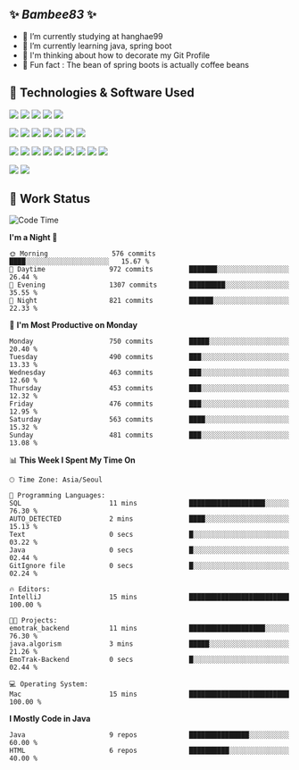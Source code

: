 ##  ✨ _Bambee83_ ✨ 

- 🔭 I’m currently studying at hanghae99
- 🌱 I’m currently learning java, spring boot
- 🤔 I'm thinking about how to decorate my Git Profile
- 🪹 Fun fact : The bean of spring boots is actually coffee beans 
<!-- - 💬 Ask me about ...
- 📫 How to reach me: ...
- 😄 Pronouns: ...
- 👯 I’m looking to collaborate on ...-->

## 🔧  Technologies & Software Used


<img src="https://img.shields.io/badge/Java-007396?style=flat-round&logo=OpenJDK&logoColor=white"/> <img src="https://img.shields.io/badge/Spring-6DB33F?style=flat-round&logo=spring&logoColor=white"/>   <img src="https://img.shields.io/badge/SpringBoot-6DB33F?style=flat-round&logo=springboot&logoColor=white"/>  <img src="https://img.shields.io/badge/SpringSecurity-6DB33F?style=flat-round&logo=SpringSecurity&logoColor=white"/>   <img src="https://img.shields.io/badge/JSON Web Token-000000?style=flat-round&logo=JSON Web Tokens&logoColor=white"/> 

<img src="https://img.shields.io/badge/github-181717?style=flat-round&logo=github&logoColor=white"/> <img src="https://img.shields.io/badge/git-F05032?style=flat-round&logo=git&logoColor=white"/> <img src="https://img.shields.io/badge/githubactions-2088FF?style=flat-round&logo=githubactions&logoColor=white"/>  <img src="https://img.shields.io/badge/Gradle-02303A?style=flat-round&logo=Gradle&logoColor=white"/>  <img src="https://img.shields.io/badge/IntelliJIDEA-000000?style=flat-round&logo=IntelliJIDEA&logoColor=white"/>  <img src="https://img.shields.io/badge/Postman-FF6C37?style=flat-round&logo=Postman&logoColor=white"/>  <img src="https://img.shields.io/badge/Sourcetree-0052CC?style=flat-round&logo=Sourcetree&logoColor=white"/>

<img src="https://img.shields.io/badge/AmazonS3-569A31?style=flat-round&logo=AmazonS3&logoColor=white"/>  <img src="https://img.shields.io/badge/AmazonEC2-FF9900?style=flat-round&logo=AmazonEC2&logoColor=white"/>  <img src="https://img.shields.io/badge/AmazonRDS-527FFF?style=flat-round&logo=AmazonRDS&logoColor=white"/>  <img src="https://img.shields.io/badge/MySQL-4479A1?style=flat-round&logo=MySQL&logoColor=white"/>  <img src="https://img.shields.io/badge/MongoDB-47A248?style=flat-round&logo=MongoDB&logoColor=white"/> <img src="https://img.shields.io/badge/Ubuntu-E95420?style=flat-round&logo=Ubuntu&logoColor=white"/> <img src="https://img.shields.io/badge/FileZilla-BF0000?style=flat-round&logo=filezilla&logoColor=white"/> <img src="https://img.shields.io/badge/Notion-000000?style=flat-round&logo=Notion&logoColor=white"/> <img src="https://img.shields.io/badge/Slack-F06A6A?style=flat-round&logo=slack&logoColor=white"/>

<img src="https://img.shields.io/badge/AmazonCloudfront-3693F3?style=flat-round&logo=iCloud&logoColor=white"/> <img src="https://img.shields.io/badge/ApacheJMeter-D22128?style=flat-round&logo=apachejmeter&logoColor=white"/> 
 
<!-- Markdown lang
[![Bambee83 Badge](https://img.shields.io/badge/Bambee83'blog-4A154B.svg?&style=for-the-badge&logo=Bloglovin&link=https://blog.naver.com/bambee83)](https://blog.naver.com/bambee83)
## 🚀  GitHub stats & Top Langs
[![Bambee83's GitHub stats-Dark](https://github-readme-stats.vercel.app/api?username=bambee83&show_icons=true&theme=dark#gh-dark-mode-only)]((https://github.com/bambee83/github-readme-stats#gh-dark-mode-only))
![Top Langs-Dark](https://github-readme-stats.vercel.app/api/top-langs/?username=bambee83&layout=compact&theme=dark#gh-dark-mode-only)
## 🐳   Project
[mini project - SeoulCulturePort](https://github.com/event-information)
[clone coding - Instaclone](https://github.com/instaclone8)
[final project - emotrak](https://github.com/EmoTrak)
[![bambee83's wakatime stats](https://github-readme-stats.vercel.app/api/wakatime?username=bambee83)]
 -->
## 🐳 Work Status
<!--START_SECTION:waka-->
![Code Time](http://img.shields.io/badge/Code%20Time-66%20hrs%206%20mins-blue)

**I'm a Night 🦉** 

```text
🌞 Morning                576 commits         ████░░░░░░░░░░░░░░░░░░░░░   15.67 % 
🌆 Daytime                972 commits         ███████░░░░░░░░░░░░░░░░░░   26.44 % 
🌃 Evening                1307 commits        █████████░░░░░░░░░░░░░░░░   35.55 % 
🌙 Night                  821 commits         ██████░░░░░░░░░░░░░░░░░░░   22.33 % 
```
📅 **I'm Most Productive on Monday** 

```text
Monday                   750 commits         █████░░░░░░░░░░░░░░░░░░░░   20.40 % 
Tuesday                  490 commits         ███░░░░░░░░░░░░░░░░░░░░░░   13.33 % 
Wednesday                463 commits         ███░░░░░░░░░░░░░░░░░░░░░░   12.60 % 
Thursday                 453 commits         ███░░░░░░░░░░░░░░░░░░░░░░   12.32 % 
Friday                   476 commits         ███░░░░░░░░░░░░░░░░░░░░░░   12.95 % 
Saturday                 563 commits         ████░░░░░░░░░░░░░░░░░░░░░   15.32 % 
Sunday                   481 commits         ███░░░░░░░░░░░░░░░░░░░░░░   13.08 % 
```


📊 **This Week I Spent My Time On** 

```text
🕑︎ Time Zone: Asia/Seoul

💬 Programming Languages: 
SQL                      11 mins             ███████████████████░░░░░░   76.30 % 
AUTO_DETECTED            2 mins              ████░░░░░░░░░░░░░░░░░░░░░   15.13 % 
Text                     0 secs              █░░░░░░░░░░░░░░░░░░░░░░░░   03.22 % 
Java                     0 secs              █░░░░░░░░░░░░░░░░░░░░░░░░   02.44 % 
GitIgnore file           0 secs              █░░░░░░░░░░░░░░░░░░░░░░░░   02.24 % 

🔥 Editors: 
IntelliJ                 15 mins             █████████████████████████   100.00 % 

🐱‍💻 Projects: 
emotrak_backend          11 mins             ███████████████████░░░░░░   76.30 % 
java.algorism            3 mins              █████░░░░░░░░░░░░░░░░░░░░   21.26 % 
EmoTrak-Backend          0 secs              █░░░░░░░░░░░░░░░░░░░░░░░░   02.44 % 

💻 Operating System: 
Mac                      15 mins             █████████████████████████   100.00 % 
```

**I Mostly Code in Java** 

```text
Java                     9 repos             ███████████████░░░░░░░░░░   60.00 % 
HTML                     6 repos             ██████████░░░░░░░░░░░░░░░   40.00 % 
```




<!--END_SECTION:waka-->

